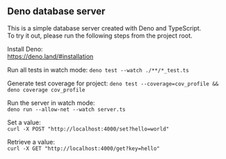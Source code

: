 ## Deno database server

This is a simple database server created with Deno and TypeScript.  
To try it out, please run the following steps from the project root.

Install Deno:  
https://deno.land/#installation


Run all tests in watch mode:
```deno test --watch ./**/*_test.ts```

Generate test coverage for project: 
```deno test --coverage=cov_profile && deno coverage cov_profile```

Run the server in watch mode:  
```deno run --allow-net --watch server.ts```

Set a value:  
```curl -X POST "http://localhost:4000/set?hello=world"```

Retrieve a value:  
```curl -X GET "http://localhost:4000/get?key=hello"```